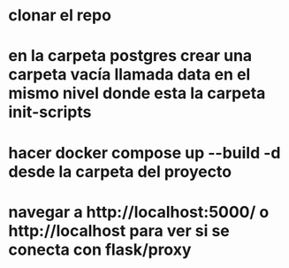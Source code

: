 # clonar el repo
# en la carpeta postgres crear una carpeta vacía llamada data en el mismo nivel donde esta la carpeta init-scripts
# hacer docker compose up --build -d desde la carpeta del proyecto
# navegar a http://localhost:5000/ o http://localhost para ver si se conecta con flask/proxy

